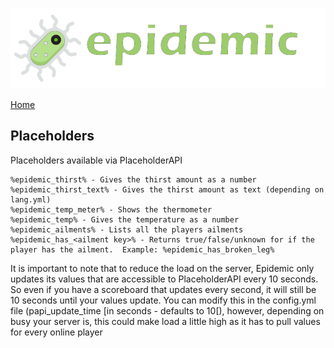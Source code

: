 ![Epidemic](/images/header.png)

[Home](https://torpkev.github.io/epidemic_docs)

## Placeholders

Placeholders available via PlaceholderAPI

    %epidemic_thirst% - Gives the thirst amount as a number
    %epidemic_thirst_text% - Gives the thirst amount as text (depending on lang.yml)
    %epidemic_temp_meter% - Shows the thermometer
    %epidemic_temp% - Gives the temperature as a number
    %epidemic_ailments% - Lists all the players ailments
    %epidemic_has_<ailment key>% - Returns true/false/unknown for if the player has the ailment.  Example: %epidemic_has_broken_leg%
    
It is important to note that to reduce the load on the server, Epidemic only updates its values that are accessible to PlaceholderAPI every 10 seconds. So even if you have a scoreboard that updates every second, it will still be 10 seconds until your values update. You can modify this in the config.yml file (papi_update_time [in seconds - defaults to 10[), however, depending on busy your server is, this could make load a little high as it has to pull values for every online player
